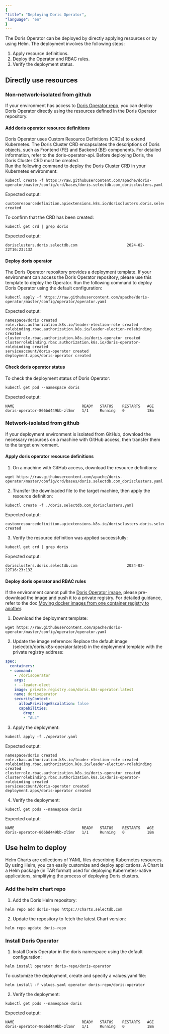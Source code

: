 ```yaml
---
{
"title": "Deploying Doris Operator",
"language": "en"
}
---
```


<!-- 
Licensed to the Apache Software Foundation (ASF) under one
or more contributor license agreements.  See the NOTICE file
distributed with this work for additional information
regarding copyright ownership.  The ASF licenses this file
to you under the Apache License, Version 2.0 (the
"License"); you may not use this file except in compliance
with the License.  You may obtain a copy of the License at

  http://www.apache.org/licenses/LICENSE-2.0

Unless required by applicable law or agreed to in writing,
software distributed under the License is distributed on an
"AS IS" BASIS, WITHOUT WARRANTIES OR CONDITIONS OF ANY
KIND, either express or implied.  See the License for the
specific language governing permissions and limitations
under the License.
-->

The Doris Operator can be deployed by directly applying resources or by using Helm.
The deployment involves the following steps:
1. Apply resource definitions.
2. Deploy the Operator and RBAC rules.  
3. Verify the deployment status.

## Directly use resources

### Non-network-isolated from github
If your environment has access to [Doris Operator repo](https://github.com/apache/doris-operator), you can deploy Doris Operator directly using the resources defined in the Doris Operator repository. 

#### Add doris operator resource definitions
Doris Operator uses Custom Resource Definitions (CRDs) to extend Kubernetes. The Doris Cluster CRD encapsulates the descriptions of Doris objects, such as Frontend (FE) and Backend (BE) components. For detailed information, refer to the doris-operator-api. Before deploying Doris, the Doris Cluster CRD must be created.  
Run the following command to deploy the Doris Cluster CRD in your Kubernetes environment:
```shell
kubectl create -f https://raw.githubusercontent.com/apache/doris-operator/master/config/crd/bases/doris.selectdb.com_dorisclusters.yaml
```
Expected output:
```shell
customresourcedefinition.apiextensions.k8s.io/dorisclusters.doris.selectdb.com created
```
To confirm that the CRD has been created:
```shell
kubectl get crd | grep doris
```
Expected output:
```shell
dorisclusters.doris.selectdb.com                      2024-02-22T16:23:13Z
```

#### Deploy doris operator
The Doris Operator repository provides a deployment template. If your environment can access the Doris Operator repository, please use this template to deploy the Operator.
Run the following command to deploy Doris Operator using the default configuration:
```shell
kubectl apply -f https://raw.githubusercontent.com/apache/doris-operator/master/config/operator/operator.yaml
```
Expected output:
```shell
namespace/doris created
role.rbac.authorization.k8s.io/leader-election-role created
rolebinding.rbac.authorization.k8s.io/leader-election-rolebinding created
clusterrole.rbac.authorization.k8s.io/doris-operator created
clusterrolebinding.rbac.authorization.k8s.io/doris-operator-rolebinding created
serviceaccount/doris-operator created
deployment.apps/doris-operator created
```

#### Check doris operator status
To check the deployment status of Doris Operator:
```shell
kubectl get pod --namespace doris
```
Expected output:
```shell
NAME                              READY   STATUS    RESTARTS   AGE
doris-operator-866bd449bb-zl5mr   1/1     Running   0          18m
```

### Network-isolated from github
If your deployment environment is isolated from GitHub, download the necessary resources on a machine with GitHub access, then transfer them to the target environment.  

#### Apply doris operator resource definitions
1. On a machine with GitHub access, download the resource definitions:
  ```shell
  wget https://raw.githubusercontent.com/apache/doris-operator/master/config/crd/bases/doris.selectdb.com_dorisclusters.yaml
  ```
2. Transfer the downloaded file to the target machine, then apply the resource definition:
  ```shell
  kubectl create -f ./doris.selectdb.com_dorisclusters.yaml
  ```
  Expected output:
  ```shell
  customresourcedefinition.apiextensions.k8s.io/dorisclusters.doris.selectdb.com created
  ```
3. Verify the resource definition was applied successfully:
  ```shell
  kubectl get crd | grep doris
  ```
  Expected output:
  ```shell
  dorisclusters.doris.selectdb.com                      2024-02-22T16:23:13Z
  ```

#### Deploy doris operator and RBAC rules
If the environment cannot pull the [Doris Operator image](https://hub.docker.com/repository/docker/selectdb/doris.k8s-operator/general), please pre-download the image and push it to a private registry. For detailed guidance, refer to the doc [Moving docker images from one container registry to another](https://medium.com/@pjbgf/moving-docker-images-from-one-container-registry-to-another-2f1f1631dc49).  
1. Download the deployment template:
  ```shell
  wget https://raw.githubusercontent.com/apache/doris-operator/master/config/operator/operator.yaml
  ```
2. Update the image reference: Replace the default image (selectdb/doris.k8s-operator:latest) in the deployment template with the private registry address:
  ```yaml
  spec:
    containers:
    - command:
      - /dorisoperator
      args:
      - --leader-elect
      image: private.registry.com/doris.k8s-operator:latest
      name: dorisoperator
      securityContext:
        allowPrivilegeEscalation: false
        capabilities:
          drop:
          - "ALL"
  ```
3. Apply the deployment:
  ```shell
  kubectl apply -f ./operator.yaml
  ```
  Expected output:
  ```shell
  namespace/doris created
  role.rbac.authorization.k8s.io/leader-election-role created
  rolebinding.rbac.authorization.k8s.io/leader-election-rolebinding created
  clusterrole.rbac.authorization.k8s.io/doris-operator created
  clusterrolebinding.rbac.authorization.k8s.io/doris-operator-rolebinding created
  serviceaccount/doris-operator created
  deployment.apps/doris-operator created
  ```
4. Verify the deployment:
  ```shell
  kubectl get pods --namespace doris
  ```
  Expected output:
  ```shell
  NAME                              READY   STATUS    RESTARTS   AGE
  doris-operator-866bd449bb-zl5mr   1/1     Running   0          18m
  ```

## Use helm to deploy
Helm Charts are collections of YAML files describing Kubernetes resources. By using Helm, you can easily customize and deploy applications. A Chart is a Helm package (in TAR format) used for deploying Kubernetes-native applications, simplifying the process of deploying Doris clusters.

### Add the helm chart repo
1. Add the Doris Helm repository:
  ```shell
  helm repo add doris-repo https://charts.selectdb.com
  ```
2. Update the repository to fetch the latest Chart version:
  ```shell
  helm repo update doris-repo
  ```

### Install Doris Operator
1. Install Doris Operator in the doris namespace using the default configuration:
  ```shell
  helm install operator doris-repo/doris-operator
  ```
  To customize the deployment, create and specify a values.yaml file:
  ```shell
  helm install -f values.yaml operator doris-repo/doris-operator
  ```
2. Verify the deployment:
  ```shell
  kubectl get pods --namespace doris
  ```
  Expected output:
  ```shell
  NAME                              READY   STATUS    RESTARTS   AGE
  doris-operator-866bd449bb-zl5mr   1/1     Running   0          18m
  ```
